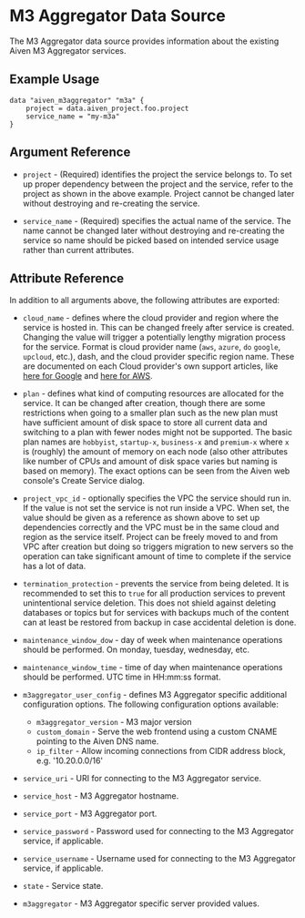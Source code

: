 # M3 Aggregator Data Source

The M3 Aggregator data source provides information about the existing Aiven M3 Aggregator services.

## Example Usage

```hcl
data "aiven_m3aggregator" "m3a" {
    project = data.aiven_project.foo.project
    service_name = "my-m3a"
}
```

## Argument Reference

* `project` - (Required) identifies the project the service belongs to. To set up proper dependency
between the project and the service, refer to the project as shown in the above example.
Project cannot be changed later without destroying and re-creating the service.

* `service_name` - (Required) specifies the actual name of the service. The name cannot be changed
later without destroying and re-creating the service so name should be picked based on
intended service usage rather than current attributes.

## Attribute Reference

In addition to all arguments above, the following attributes are exported:

* `cloud_name` - defines where the cloud provider and region where the service is hosted
in. This can be changed freely after service is created. Changing the value will trigger
a potentially lengthy migration process for the service. Format is cloud provider name
(`aws`, `azure`, `do` `google`, `upcloud`, etc.), dash, and the cloud provider
specific region name. These are documented on each Cloud provider's own support articles,
like [here for Google](https://cloud.google.com/compute/docs/regions-zones/) and
[here for AWS](https://docs.aws.amazon.com/AmazonRDS/latest/UserGuide/Concepts.RegionsAndAvailabilityZones.html).

* `plan` - defines what kind of computing resources are allocated for the service. It can
be changed after creation, though there are some restrictions when going to a smaller
plan such as the new plan must have sufficient amount of disk space to store all current
data and switching to a plan with fewer nodes might not be supported. The basic plan
names are `hobbyist`, `startup-x`, `business-x` and `premium-x` where `x` is
(roughly) the amount of memory on each node (also other attributes like number of CPUs
and amount of disk space varies but naming is based on memory). The exact options can be
seen from the Aiven web console's Create Service dialog.

* `project_vpc_id` - optionally specifies the VPC the service should run in. If the value
is not set the service is not run inside a VPC. When set, the value should be given as a
reference as shown above to set up dependencies correctly and the VPC must be in the same
cloud and region as the service itself. Project can be freely moved to and from VPC after
creation but doing so triggers migration to new servers so the operation can take
significant amount of time to complete if the service has a lot of data.

* `termination_protection` - prevents the service from being deleted. It is recommended to
set this to `true` for all production services to prevent unintentional service
deletion. This does not shield against deleting databases or topics but for services
with backups much of the content can at least be restored from backup in case accidental
deletion is done.

* `maintenance_window_dow` - day of week when maintenance operations should be performed. 
On monday, tuesday, wednesday, etc.

* `maintenance_window_time` - time of day when maintenance operations should be performed. 
UTC time in HH:mm:ss format.

* `m3aggregator_user_config` - defines M3 Aggregator specific additional configuration options. 
The following configuration options available:
    * `m3aggregator_version` - M3 major version
    * `custom_domain` - Serve the web frontend using a custom CNAME pointing to the Aiven DNS name.
    * `ip_filter` - Allow incoming connections from CIDR address block, e.g. '10.20.0.0/16'

* `service_uri` - URI for connecting to the M3 Aggregator service.

* `service_host` - M3 Aggregator hostname.

* `service_port` - M3 Aggregator port.

* `service_password` - Password used for connecting to the M3 Aggregator service, if applicable.

* `service_username` - Username used for connecting to the M3 Aggregator service, if applicable.

* `state` - Service state.

* `m3aggregator` - M3 Aggregator specific server provided values.